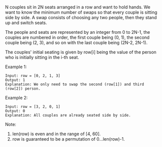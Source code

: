 N couples sit in 2N seats arranged in a row and want to hold hands. We want to know the minimum number of swaps so that every couple is sitting side by side. A swap consists of choosing any two people, then they stand up and switch seats.

The people and seats are represented by an integer from 0 to 2N-1, the couples are numbered in order, the first couple being (0, 1), the second couple being (2, 3), and so on with the last couple being (2N-2, 2N-1).

The couples' initial seating is given by row[i] being the value of the person who is initially sitting in the i-th seat.

Example 1:
```
Input: row = [0, 2, 1, 3]
Output: 1
Explanation: We only need to swap the second (row[1]) and third (row[2]) person.
```
Example 2:
```
Input: row = [3, 2, 0, 1]
Output: 0
Explanation: All couples are already seated side by side.
```
Note:
1. len(row) is even and in the range of [4, 60].
2. row is guaranteed to be a permutation of 0...len(row)-1.